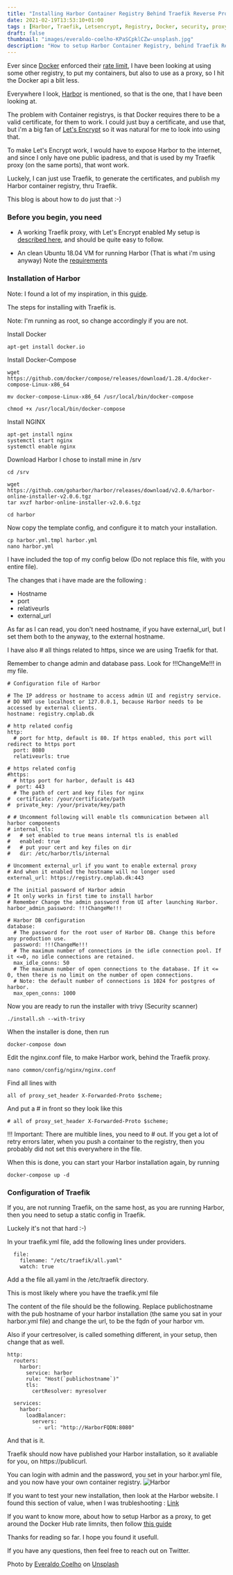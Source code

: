 ```yaml
---
title: "Installing Harbor Container Registry Behind Traefik Reverse Proxy With Let's Encrypt Certificate"
date: 2021-02-19T13:53:10+01:00
tags : [Harbor, Traefik, Letsencrypt, Registry, Docker, security, proxy, reverse proxy, Container Registry, secure, https, certificate, Docker Hub, Rate Limit]
draft: false
thumbnail: "images/everaldo-coelho-KPaSCpklCZw-unsplash.jpg"
description: "How to setup Harbor Container Registry, behind Traefik Reverse Proxy, and how to get secure https Let's Encrypt certificates deploye automaticly"
---
```

Ever since [Docker](https://www.docker.com) enforced their [rate limit](https://www.docker.com/increase-rate-limits), I have been looking at using some other registry, to put my containers, but also to use as a proxy, so I hit the Docker api a blit less.

Everywhere I look, [Harbor](https://goharbor.io) is mentioned, so that is the one, that I have been looking at.

The problem with Container registrys, is that Docker requires there to be a valid certificate, for them to work.
I could just buy a certificate, and use that, but i'm a big fan of [Let's Encrypt](https://letsencrypt.org) so it was natural for me to look into using that.

To make Let's Encrypt work, I would have to expose Harbor to the internet, and since I only have one public ipadress, and that is used by my Traefik proxy (on the same ports), that wont work. 

Luckely, I can just use Traefik, to generate the certificates, and publish my Harbor container registry, thru Traefik.

This blog is about how to do just that :-) 

### Before you begin, you need

- A working Traefik proxy, with Let's Encrypt enabled
My setup is [described here](https://www.robert-jensen.dk/posts/2021-secure-deployments-with-docker-and-traefik/), and should be quite easy to follow.

- An clean Ubuntu 18.04 VM for running Harbor
(That is what i'm using anyway)
Note the [requirements](https://goharbor.io/docs/2.1.0/install-config/installation-prereqs/)

### Installation of Harbor

Note: I found a lot of my inspiration, in this [guide](https://thenewstack.io/tutorial-install-the-docker-harbor-registry-server-on-ubuntu-18-04/).

The steps for installing with Traefik is.

Note: I'm running as root, so change accordingly if you are not. 

Install Docker
```
apt-get install docker.io
```
Install Docker-Compose
```
wget https://github.com/docker/compose/releases/download/1.28.4/docker-compose-Linux-x86_64

mv docker-compose-Linux-x86_64 /usr/local/bin/docker-compose

chmod +x /usr/local/bin/docker-compose
```
Install NGINX
```
apt-get install nginx
systemctl start nginx
systemctl enable nginx
```

Download Harbor
I chose to install mine in /srv
```
cd /srv

wget https://github.com/goharbor/harbor/releases/download/v2.0.6/harbor-online-installer-v2.0.6.tgz
tar xvzf harbor-online-installer-v2.0.6.tgz

cd harbor
```
Now copy the template config, and configure it to match your installation.

```
cp harbor.yml.tmpl harbor.yml
nano harbor.yml
```
I have included the top of my config below (Do not replace this file, with you entire file). 

The changes that i have made are the following :

- Hostname
- port
- relativeurls
- external_url

As far as I can read, you don't need hostname, if you have external_url, but I set them both to the anyway, to the external hostname.

I have also # all things related to https, since we are using Traefik for that. 

Remember to change admin and database pass. Look for !!!ChangeMe!!! in my file.


```
# Configuration file of Harbor

# The IP address or hostname to access admin UI and registry service.
# DO NOT use localhost or 127.0.0.1, because Harbor needs to be accessed by external clients.
hostname: registry.cmplab.dk

# http related config
http:
  # port for http, default is 80. If https enabled, this port will redirect to https port
  port: 8080
  relativeurls: true

# https related config
#https:
  # https port for harbor, default is 443
#  port: 443
  # The path of cert and key files for nginx
#  certificate: /your/certificate/path
#  private_key: /your/private/key/path

# # Uncomment following will enable tls communication between all harbor components
# internal_tls:
#   # set enabled to true means internal tls is enabled
#   enabled: true
#   # put your cert and key files on dir
#   dir: /etc/harbor/tls/internal

# Uncomment external_url if you want to enable external proxy
# And when it enabled the hostname will no longer used
external_url: https://registry.cmplab.dk:443

# The initial password of Harbor admin
# It only works in first time to install harbor
# Remember Change the admin password from UI after launching Harbor.
harbor_admin_password: !!!ChangeMe!!!

# Harbor DB configuration
database:
  # The password for the root user of Harbor DB. Change this before any production use.
  password: !!!ChangeMe!!!
  # The maximum number of connections in the idle connection pool. If it <=0, no idle connections are retained.
  max_idle_conns: 50
  # The maximum number of open connections to the database. If it <= 0, then there is no limit on the number of open connections.
  # Note: the default number of connections is 1024 for postgres of harbor.
  max_open_conns: 1000
```

Now you are ready to run the installer with trivy (Security scanner)
```
./install.sh --with-trivy
```
When the installer is done, then run
```
docker-compose down
```

Edit the nginx.conf file, to make Harbor work, behind the Traefik proxy.

```
nano common/config/nginx/nginx.conf
```
Find all lines with 
```
all of proxy_set_header X-Forwarded-Proto $scheme;
```
And put a # in front so they look like this 
```
# all of proxy_set_header X-Forwarded-Proto $scheme;
```
!!! Important: There are multible lines, you need to # out. 
If you get a lot of retry errors later, when you push a container to the registry, then you probably did not set this everywhere in the file. 

When this is done, you can start your Harbor installation again, by running
```
docker-compose up -d
```
### Configuration of Traefik

If you, are not running Traefik, on the same host, as you are running Harbor, then you need to setup a static config in Traefik.

Luckely it's not that hard :-) 

In your traefik.yml file, add the following lines under providers.
```
  file:
    filename: "/etc/traefik/all.yaml"
    watch: true
```
Add a the file all.yaml in the /etc/traefik directory.

This is most likely where you have the traefik.yml file

The content of the file should be the following.
Replace publichostname with the pub hostname of your harbor installation (the same you sat in your harbor.yml file)
and change the url, to be the fqdn of your harbor vm.

Also if your certresolver, is called something different, in your setup, then change that as well.
```
http:
  routers:
    harbor:
      service: harbor
      rule: "Host(`publichostname`)"
      tls:
        certResolver: myresolver

  services:
    harbor:
      loadBalancer:
        servers:
          - url: "http://HarborFQDN:8080"
```
And that is it.

Traefik should now have published your Harbor installation, so it avaliable for you, on https://publicurl.

You can login with admin and the password, you set in your harbor.yml file, and you now have your own container registry.
![Harbor](images/harbor_login.png)

If you want to test your new installation, then look at the Harbor website. I found this section of value, when I was trubleshooting : [Link](https://goharbor.io/docs/1.10/working-with-projects/working-with-images/pulling-pushing-images/)

If you want to know more, about how to setup Harbor as a proxy, to get around the Docker Hub rate limnits, then follow [this guide](https://goharbor.io/docs/2.1.0/administration/configure-proxy-cache/)

Thanks for reading so far. I hope you found it usefull.

If you have any questions, then feel free to reach out on Twitter. 



<span>Photo by <a href="https://unsplash.com/@_everaldo?utm_source=unsplash&amp;utm_medium=referral&amp;utm_content=creditCopyText">Everaldo Coelho</a> on <a href="https://unsplash.com/s/photos/lighthouse?utm_source=unsplash&amp;utm_medium=referral&amp;utm_content=creditCopyText">Unsplash</a></span>

